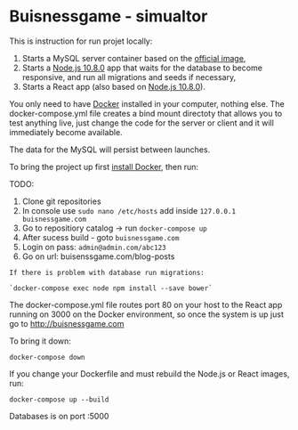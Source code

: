 # Buisnessgame - simualtor

This is instruction for run projet locally:

1. Starts a MySQL server container based on the [official image](https://hub.docker.com/_/mysql/),
2. Starts a [Node.js 10.8.0](https://hub.docker.com/_/node/) app that waits for the database to become responsive, and run all migrations and seeds if necessary,
3. Starts a React app (also based on [Node.js 10.8.0](https://hub.docker.com/_/node/)).

You only need to have [Docker](https://www.docker.com/) installed in your computer, nothing else.
The docker-compose.yml file creates a bind mount directoty that allows you to test anything live, just change the code for the server or client and it will immediately become available.

The data for the MySQL will persist between launches.

To bring the project up first [install Docker](https://www.docker.com/), then run:

TODO:

1. Clone git repositories
2. In console use ``sudo nano /etc/hosts`` add inside `127.0.0.1 buisnessgame.com`
3. Go to repositiory catalog -> run ``docker-compose up``
4. After sucess build - goto `buisnessgame.com`
5. Login on pass: `admin@admin.com/abc123`
6. Go on url: buisenssgame.com/blog-posts


```
If there is problem with database run migrations:

`docker-compose exec node npm install --save bower`
```

The docker-compose.yml file routes port 80 on your host to the React app running on 3000 on the Docker environment, so once the system is up just go to http://buisnessgame.com

To bring it down:

```
docker-compose down
```

If you change your Dockerfile and must rebuild the Node.js or React images, run:

```
docker-compose up --build
```

Databases is on port :5000

